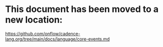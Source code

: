 # This document has been moved to a new location:

https://github.com/onflow/cadence-lang.org/tree/main/docs/language/core-events.md
